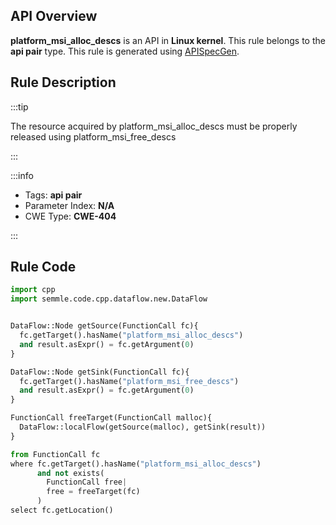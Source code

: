 ---
---


## API Overview
**platform_msi_alloc_descs** is an API in **Linux kernel**. This rule belongs to the **api pair** type. This rule is generated using [APISpecGen](../../tools/APISpecGen).
## Rule Description

:::tip

The resource acquired by platform_msi_alloc_descs must be properly released using platform_msi_free_descs

:::

:::info

- Tags: **api pair**
- Parameter Index: **N/A**
- CWE Type: **CWE-404**

:::

## Rule Code
```python
import cpp
import semmle.code.cpp.dataflow.new.DataFlow


DataFlow::Node getSource(FunctionCall fc){
  fc.getTarget().hasName("platform_msi_alloc_descs")
  and result.asExpr() = fc.getArgument(0)
}

DataFlow::Node getSink(FunctionCall fc){
  fc.getTarget().hasName("platform_msi_free_descs")
  and result.asExpr() = fc.getArgument(0)
}

FunctionCall freeTarget(FunctionCall malloc){
  DataFlow::localFlow(getSource(malloc), getSink(result))
}

from FunctionCall fc
where fc.getTarget().hasName("platform_msi_alloc_descs")
      and not exists(
        FunctionCall free| 
        free = freeTarget(fc)
      )
select fc.getLocation()

    
```